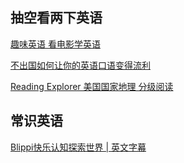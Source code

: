 ## 抽空看两下英语

[趣味英语 看电影学英语](https://www.bilibili.com/video/BV1d54y1k7Xs?p=9)

[不出国如何让你的英语口语变得流利](https://www.bilibili.com/video/BV1Kx41127UV?p=2)

[Reading Explorer 美国国家地理 分级阅读](https://www.bilibili.com/video/BV1Dg4y1q7Xh?from=search&seid=6644465928505661176)

## 常识英语

[Blippi快乐认知探索世界 | 英文字幕](https://www.bilibili.com/video/BV1St411M7xf?p=6)